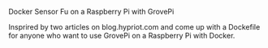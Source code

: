 Docker Sensor Fu on a Raspberry Pi with GrovePi

Insprired by two articles on blog.hypriot.com and come up with a Dockefile for anyone who want to use GrovePi on a Raspberry Pi with Docker.
